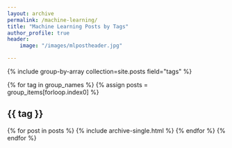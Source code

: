 ```yaml
---
layout: archive
permalink: /machine-learning/
title: "Machine Learning Posts by Tags"
author_profile: true
header:
    image: "/images/mlpostheader.jpg"

--- 
```

<!-- {% include base_path %} -->
{% include group-by-array collection=site.posts field="tags" %}

{% for tag in group_names %}
  {% assign posts = group_items[forloop.index0] %}
  <h2 id="{{ tag | slugify }}" class="archive__subtitle">{{ tag }}</h2>
  {% for post in posts %}
    {% include archive-single.html %}
  {% endfor %}
{% endfor %}